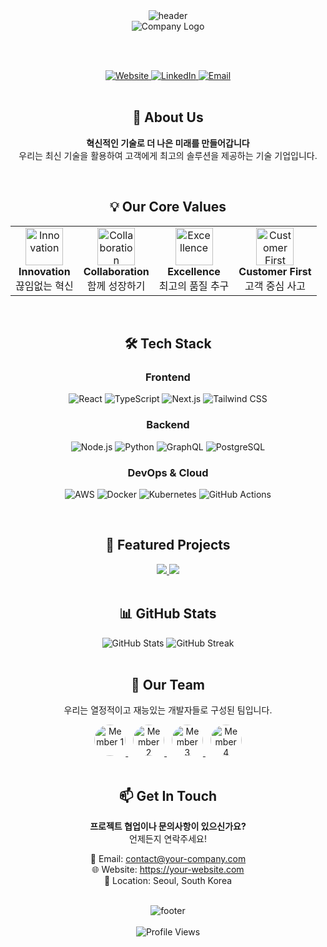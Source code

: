 <div align="center">
  
  <!-- 헤더 배너 -->
  <img src="https://capsule-render.vercel.app/api?type=waving&color=gradient&customColorList=6,11,20&height=200&section=header&text=Welcome%20to%20Our%20Company&fontSize=50&animation=fadeIn&fontAlignY=38&desc=Innovation%20Through%20Technology&descAlignY=55&descAlign=62" alt="header" />
  
  <br/>
  
  <!-- 회사 로고 또는 프로필 이미지 -->
  <img src="https://img.shields.io/badge/🚀-Your%20Company%20Name-000000?style=for-the-badge&labelColor=000000" alt="Company Logo" />
  
  <br/><br/>
  
  <!-- 소셜 링크 -->
  <a href="https://your-website.com">
    <img src="https://img.shields.io/badge/Website-FF7139?style=for-the-badge&logo=Firefox-Browser&logoColor=white" alt="Website" />
  </a>
  <a href="https://linkedin.com/company/your-company">
    <img src="https://img.shields.io/badge/LinkedIn-0077B5?style=for-the-badge&logo=linkedin&logoColor=white" alt="LinkedIn" />
  </a>
  <a href="mailto:contact@your-company.com">
    <img src="https://img.shields.io/badge/Email-D14836?style=for-the-badge&logo=gmail&logoColor=white" alt="Email" />
  </a>
  
</div>

<br/>

<!-- 회사 소개 -->
<div align="center">
  <h2>🏢 About Us</h2>
  <p>
    <b>혁신적인 기술로 더 나은 미래를 만들어갑니다</b><br/>
    우리는 최신 기술을 활용하여 고객에게 최고의 솔루션을 제공하는 기술 기업입니다.
  </p>
</div>

<br/>

<!-- 핵심 가치 -->
<div align="center">
  <h2>💡 Our Core Values</h2>
  <table>
    <tr>
      <td align="center">
        <img src="https://img.icons8.com/fluency/48/000000/innovation.png" width="60" alt="Innovation"/><br/>
        <b>Innovation</b><br/>
        끊임없는 혁신
      </td>
      <td align="center">
        <img src="https://img.icons8.com/fluency/48/000000/team.png" width="60" alt="Collaboration"/><br/>
        <b>Collaboration</b><br/>
        함께 성장하기
      </td>
      <td align="center">
        <img src="https://img.icons8.com/fluency/48/000000/quality.png" width="60" alt="Excellence"/><br/>
        <b>Excellence</b><br/>
        최고의 품질 추구
      </td>
      <td align="center">
        <img src="https://img.icons8.com/fluency/48/000000/customer.png" width="60" alt="Customer First"/><br/>
        <b>Customer First</b><br/>
        고객 중심 사고
      </td>
    </tr>
  </table>
</div>

<br/>

<!-- 기술 스택 -->
<div align="center">
  <h2>🛠️ Tech Stack</h2>
  
  ### Frontend
  ![React](https://img.shields.io/badge/React-20232A?style=for-the-badge&logo=react&logoColor=61DAFB)
  ![TypeScript](https://img.shields.io/badge/TypeScript-007ACC?style=for-the-badge&logo=typescript&logoColor=white)
  ![Next.js](https://img.shields.io/badge/Next.js-000000?style=for-the-badge&logo=next.js&logoColor=white)
  ![Tailwind CSS](https://img.shields.io/badge/Tailwind_CSS-38B2AC?style=for-the-badge&logo=tailwind-css&logoColor=white)
  
  ### Backend
  ![Node.js](https://img.shields.io/badge/Node.js-339933?style=for-the-badge&logo=node.js&logoColor=white)
  ![Python](https://img.shields.io/badge/Python-3776AB?style=for-the-badge&logo=python&logoColor=white)
  ![GraphQL](https://img.shields.io/badge/GraphQL-E10098?style=for-the-badge&logo=graphql&logoColor=white)
  ![PostgreSQL](https://img.shields.io/badge/PostgreSQL-316192?style=for-the-badge&logo=postgresql&logoColor=white)
  
  ### DevOps & Cloud
  ![AWS](https://img.shields.io/badge/AWS-232F3E?style=for-the-badge&logo=amazon-aws&logoColor=white)
  ![Docker](https://img.shields.io/badge/Docker-2496ED?style=for-the-badge&logo=docker&logoColor=white)
  ![Kubernetes](https://img.shields.io/badge/Kubernetes-326CE5?style=for-the-badge&logo=kubernetes&logoColor=white)
  ![GitHub Actions](https://img.shields.io/badge/GitHub_Actions-2088FF?style=for-the-badge&logo=github-actions&logoColor=white)
</div>

<br/>

<!-- 주요 프로젝트 -->
<div align="center">
  <h2>🚀 Featured Projects</h2>
</div>

<div align="center">
  <a href="https://github.com/your-company/project1">
    <img src="https://github-readme-stats.vercel.app/api/pin/?username=your-company&repo=project1&theme=dark&hide_border=true&border_radius=15" />
  </a>
  <a href="https://github.com/your-company/project2">
    <img src="https://github-readme-stats.vercel.app/api/pin/?username=your-company&repo=project2&theme=dark&hide_border=true&border_radius=15" />
  </a>
</div>

<br/>

<!-- GitHub 통계 -->
<div align="center">
  <h2>📊 GitHub Stats</h2>
  
  <img src="https://github-readme-stats.vercel.app/api?username=your-company&show_icons=true&theme=dark&hide_border=true&border_radius=15" alt="GitHub Stats" />
  
  <img src="https://github-readme-streak-stats.herokuapp.com/?user=your-company&theme=dark&hide_border=true&border_radius=15" alt="GitHub Streak" />
</div>

<br/>

<!-- 팀 멤버 -->
<div align="center">
  <h2>👥 Our Team</h2>
  <p>우리는 열정적이고 재능있는 개발자들로 구성된 팀입니다.</p>
  
  <a href="https://github.com/member1">
    <img src="https://avatars.githubusercontent.com/member1?v=4" width="50" style="border-radius: 50%;" alt="Member 1"/>
  </a>
  &nbsp;
  <a href="https://github.com/member2">
    <img src="https://avatars.githubusercontent.com/member2?v=4" width="50" style="border-radius: 50%;" alt="Member 2"/>
  </a>
  &nbsp;
  <a href="https://github.com/member3">
    <img src="https://avatars.githubusercontent.com/member3?v=4" width="50" style="border-radius: 50%;" alt="Member 3"/>
  </a>
  &nbsp;
  <a href="https://github.com/member4">
    <img src="https://avatars.githubusercontent.com/member4?v=4" width="50" style="border-radius: 50%;" alt="Member 4"/>
  </a>
</div>

<br/>

<!-- 연락처 -->
<div align="center">
  <h2>📫 Get In Touch</h2>
  <p>
    <b>프로젝트 협업이나 문의사항이 있으신가요?</b><br/>
    언제든지 연락주세요!
  </p>
  
  📧 Email: contact@your-company.com<br/>
  🌐 Website: https://your-website.com<br/>
  📍 Location: Seoul, South Korea
</div>

<br/>

<!-- 푸터 -->
<div align="center">
  <img src="https://capsule-render.vercel.app/api?type=waving&color=gradient&customColorList=6,11,20&height=100&section=footer" alt="footer" />
</div>

<!-- 방문자 수 -->
<div align="center">
  <br/>
  <img src="https://komarev.com/ghpvc/?username=your-company&style=for-the-badge&color=brightgreen" alt="Profile Views" />
</div>
